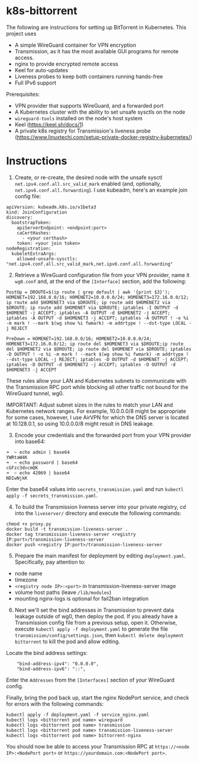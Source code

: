 # k8s-bittorrent

The following are instructions for setting up BitTorrent in Kubernetes. This project uses
* A simple WireGuard container for VPN encryption
* Transmission, as it has the most available GUI programs for remote access.
* nginx to provide encrypted remote access
* Keel for auto-updates
* Liveness probes to keep both containers running hands-free
* Full IPv6 support

Prerequisites:
* VPN provider that supports WireGuard, and a forwarded port
* A Kubernetes cluster with the ability to set unsafe sysctls on the node
* `wireguard-tools` installed on the node's host system
* Keel (https://keel.sh/docs/1)
* A private k8s registry for Transmission's liveness probe (https://www.linuxtechi.com/setup-private-docker-registry-kubernetes/)

# Instructions

1. Create, or re-create, the desired node with the unsafe sysctl `net.ipv4.conf.all.src_valid_mark` enabled (and, optionally, `net.ipv6.conf.all.forwarding`). I use kubeadm, here's an example join config file:

```
apiVersion: kubeadm.k8s.io/v1beta3
kind: JoinConfiguration
discovery:
  bootstrapToken:
    apiServerEndpoint: <endpoint:port>
    caCertHashes: 
      - <your certhash>
    token: <your join token>
nodeRegistration:
  kubeletExtraArgs:
    allowed-unsafe-sysctls: "net.ipv4.conf.all.src_valid_mark,net.ipv6.conf.all.forwarding"
```


2. Retrieve a WireGuard configuration file from your VPN provider, name it `wg0.conf` and, at the end of the `[Interface]` section, add the following:

```
PostUp = DROUTE=$(ip route | grep default | awk '{print $3}'); HOMENET=192.168.0.0/16; HOMENET2=10.0.0.0/24; HOMENET3=172.16.0.0/12; ip route add $HOMENET3 via $DROUTE; ip route add $HOMENET2 via $DROUTE; ip route add $HOMENET via $DROUTE; iptables -I OUTPUT -d $HOMENET -j ACCEPT; iptables -A OUTPUT -d $HOMENET2 -j ACCEPT; iptables -A OUTPUT -d $HOMENET3 -j ACCEPT; iptables -A OUTPUT ! -o %i -m mark ! --mark $(wg show %i fwmark) -m addrtype ! --dst-type LOCAL -j REJECT

PreDown = HOMENET=192.168.0.0/16; HOMENET2=10.0.0.0/24; HOMENET3=172.16.0.0/12; ip route del $HOMENET3 via $DROUTE;ip route del $HOMENET2 via $DROUTE; ip route del $HOMENET via $DROUTE; iptables -D OUTPUT ! -o %i -m mark ! --mark $(wg show %i fwmark) -m addrtype ! --dst-type LOCAL -j REJECT; iptables -D OUTPUT -d $HOMENET -j ACCEPT; iptables -D OUTPUT -d $HOMENET2 -j ACCEPT; iptables -D OUTPUT -d $HOMENET3 -j ACCEPT
```
These rules allow your LAN and Kubernetes subnets to communicate with the Transmission RPC port while blocking all other traffic not bound for the WireGuard tunnel, wg0.

IMPORTANT: Adjust subnet sizes in the rules to match your LAN and Kubernetes network ranges. For example, 10.0.0.0/8 might be appropriate for some cases, however, I use AirVPN for which the DNS server is located at 10.128.0.1, so using 10.0.0.0/8 might result in DNS leakage.


3. Encode your credentials and the forwarded port from your VPN provider into base64:

```
➜  ~ echo admin | base64
YWRtaW4K
➜  ~ echo password | base64
cGFzc3dvcmQK
➜  ~ echo 42069 | base64
NDIwNjkK
```

Enter the base64 values into `secrets_transmission.yaml` and run `kubectl apply -f secrets_transmission.yaml`. 


4. To build the Transmission liveness server into your private registry, cd into the `liveserver/` directory and execute the following commands:

```
chmod +x proxy.py
docker build -t transmission-liveness-server .
docker tag transmission-liveness-server <registry IP:port>/transmission-liveness-server
docker push <registry IP:port>/transmission-liveness-server
```


5. Prepare the main manifest for deployment by editing `deployment.yaml`. Specifically, pay attention to:
* node name
* timezone
* `<registry node IP>:<port>` in transmission-liveness-server image
* volume host paths (leave `/lib/modules`)
* mounting nginx-logs is optional for fail2ban integration


6. Next we'll set the bind addresses in Transmission to prevent data leakage outside of wg0, then deploy the pod. If you already have a Transmission config file from a previous setup, open it. Otherwise, execute `kubectl apply -f deployment.yaml` to generate the file `transmission/config/settings.json`, then `kubectl delete deployment bittorrent` to kill the pod and allow editing.

Locate the bind address settings:
```
    "bind-address-ipv4": "0.0.0.0",
    "bind-address-ipv6": "::",
```

Enter the `Addresses` from the `[Interfaces]` section of your WireGuard config. 

Finally, bring the pod back up, start the nginx NodePort service, and check for errors with the following commands: 

```
kubectl apply -f deployment.yaml -f service_nginx.yaml
kubectl logs <bittorrent pod name> wireguard
kubectl logs <bittorrent pod name> transmission
kubectl logs <bittorrent pod name> transmission-liveness-server
kubectl logs <bittorrent pod name> bittorrent-nginx
```

You should now be able to access your Transmission RPC at `https://<node IP>:<NodePort port>` or `https://yourdomain.com:<NodePort port>`.

